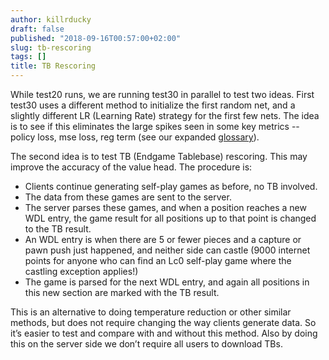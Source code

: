 ```yaml
---
author: killrducky
draft: false
published: "2018-09-16T00:57:00+02:00"
slug: tb-rescoring
tags: []
title: TB Rescoring
---
```


While test20 runs, we are running test30 in parallel to test two ideas. First
test30 uses a different method to initialize the first random net, and a
slightly different LR (Learning Rate) strategy for the first few nets. The
idea is to see if this eliminates the large spikes seen in some key metrics --
policy loss, mse loss, reg term (see our expanded
[glossary](https://github.com/LeelaChessZero/lc0/wiki/FAQ#glossary)).

The second idea is to test TB (Endgame Tablebase) rescoring. This may improve
the accuracy of the value head. The procedure is:

  * Clients continue generating self-play games as before, no TB involved.
  * The data from these games are sent to the server.
  * The server parses these games, and when a position reaches a new WDL entry, 
the game result for all positions up to that point is changed to the TB result. 
  * An WDL entry is when there are 5 or fewer pieces and a capture or pawn push 
just happened, and neither side can castle (9000 internet points for anyone who 
can find an Lc0 self-play game where the castling exception applies!)
  * The game is parsed for the next WDL entry, and again all positions in this 
new section are marked with the TB result.

This is an alternative to doing temperature reduction or other similar
methods, but does not require changing the way clients generate data. So it’s
easier to test and compare with and without this method. Also by doing this on
the server side we don’t require all users to download TBs.
